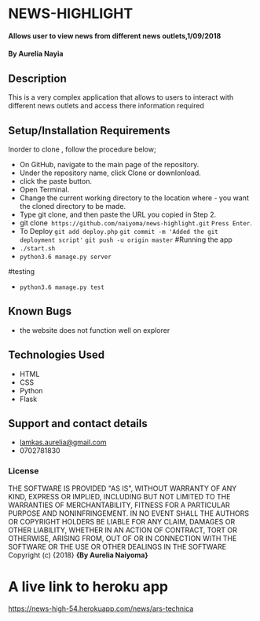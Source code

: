 # NEWS-HIGHLIGHT
#### Allows user to view news from different news outlets,1/09/2018 
#### By Aurelia Nayia
## Description
This is a very complex application that allows to users to interact with different news outlets and access there information required
## Setup/Installation Requirements

Inorder to clone , follow the procedure below;

- On GitHub, navigate to the main page of the repository.
- Under the repository name, click Clone or downlonload.
- click the paste button.
- Open Terminal.
- Change the current working directory to the location where  -  you want the cloned directory to be made.
- Type git clone, and then paste the URL you copied in Step 2.
- git clone` https://github.com/naiyoma/news-highlight.git`
`Press Enter`.
- To Deploy
`git add deploy.php`
`git commit -m 'Added the git deployment script'`
`git push -u origin master`
#Running the app
- `./start.sh`
- `python3.6 manage.py server`

#testing
- `python3.6 manage.py test`
## Known Bugs
- the website does not function well on explorer
## Technologies Used
- HTML
- CSS
- Python
- Flask
## Support and contact details
- lamkas.aurelia@gmail.com
- 0702781830
### License
THE SOFTWARE IS PROVIDED "AS IS", WITHOUT WARRANTY OF ANY KIND, EXPRESS OR IMPLIED, INCLUDING BUT NOT LIMITED TO THE WARRANTIES OF MERCHANTABILITY, FITNESS FOR A PARTICULAR PURPOSE AND NONINFRINGEMENT. IN NO EVENT SHALL THE AUTHORS OR COPYRIGHT HOLDERS BE LIABLE FOR ANY CLAIM, DAMAGES OR OTHER LIABILITY, WHETHER IN AN ACTION OF CONTRACT, TORT OR OTHERWISE, ARISING FROM, OUT OF OR IN CONNECTION WITH THE SOFTWARE OR THE USE OR OTHER DEALINGS IN THE SOFTWARE
Copyright (c) {2018} **{By Aurelia Naiyoma}**
# A live link to heroku app
https://news-high-54.herokuapp.com/news/ars-technica


